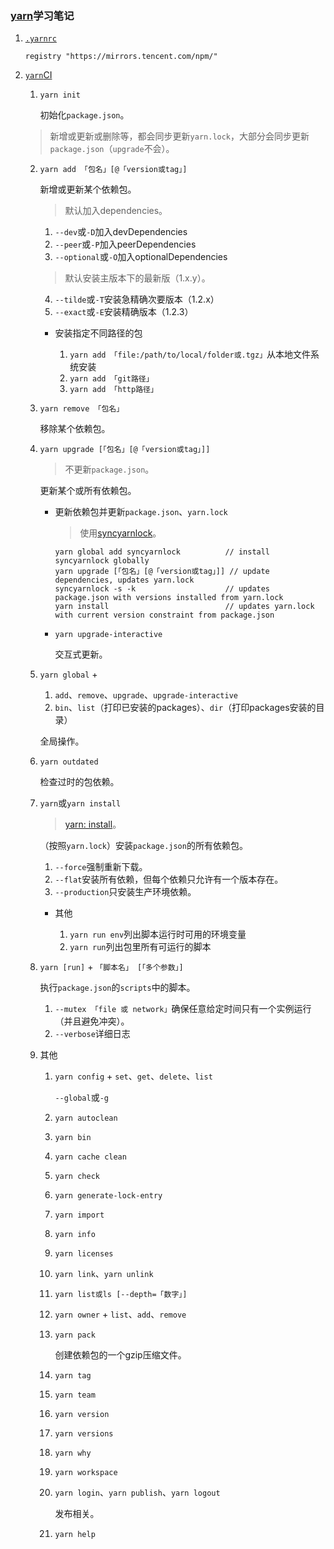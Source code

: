 ### [yarn](https://github.com/yarnpkg/yarn)学习笔记
1. [`.yarnrc`](https://classic.yarnpkg.com/zh-Hans/docs/yarnrc)

    ```text
    registry "https://mirrors.tencent.com/npm/"
    ```
2. [`yarn`CI](https://classic.yarnpkg.com/zh-Hans/docs/cli/)

    1. `yarn init`

        初始化`package.json`。

    >新增或更新或删除等，都会同步更新`yarn.lock`，大部分会同步更新`package.json`（`upgrade`不会）。

    2. `yarn add 「包名」[@「version或tag」]`

        新增或更新某个依赖包。

        >默认加入dependencies。

        1. `--dev`或`-D`加入devDependencies
        2. `--peer`或`-P`加入peerDependencies
        3. `--optional`或`-O`加入optionalDependencies

        >默认安装主版本下的最新版（1.x.y）。

        4. `--tilde`或`-T`安装急精确次要版本（1.2.x）
        5. `--exact`或`-E`安装精确版本（1.2.3）

        - 安装指定不同路径的包

            1. `yarn add 「file:/path/to/local/folder或.tgz」`从本地文件系统安装
            2. `yarn add 「git路径」`
            2. `yarn add 「http路径」`
    3. `yarn remove 「包名」`

        移除某个依赖包。
    4. `yarn upgrade [「包名」[@「version或tag」]]`

        >不更新`package.json`。

        更新某个或所有依赖包。

        - 更新依赖包并更新`package.json`、`yarn.lock`

            >使用[syncyarnlock](https://github.com/vasilevich/sync-yarnlock-into-packagejson)。

            ```shell
            yarn global add syncyarnlock          // install syncyarnlock globally
            yarn upgrade [「包名」[@「version或tag」]] // update dependencies, updates yarn.lock
            syncyarnlock -s -k                    // updates package.json with versions installed from yarn.lock
            yarn install                          // updates yarn.lock with current version constraint from package.json
            ```

        - `yarn upgrade-interactive`

            交互式更新。
    5. `yarn global` +

        1. `add`、`remove`、`upgrade`、`upgrade-interactive`
        2. `bin`、`list`（打印已安装的packages）、`dir`（打印packages安装的目录）

        全局操作。
    6. `yarn outdated`

        检查过时的包依赖。
    7. `yarn`或`yarn install`

        >[yarn: install](https://classic.yarnpkg.com/zh-Hans/docs/cli/install)。

        （按照`yarn.lock`）安装`package.json`的所有依赖包。

        1. `--force`强制重新下载。
        2. `--flat`安装所有依赖，但每个依赖只允许有一个版本存在。
        3. `--production`只安装生产环境依赖。

        - 其他

            1. `yarn run env`列出脚本运行时可用的环境变量
            2. `yarn run`列出包里所有可运行的脚本
    8. `yarn [run]` + `「脚本名」 [「多个参数」]`

        执行`package.json`的`scripts`中的脚本。

        1. `--mutex 「file 或 network」`确保任意给定时间只有一个实例运行（并且避免冲突）。
        2. `--verbose`详细日志
    9. 其他

        1. `yarn config` + `set`、`get`、`delete`、`list`

            `--global`或`-g`
        2. `yarn autoclean`
        3. `yarn bin`
        4. `yarn cache clean`
        5. `yarn check`
        6. `yarn generate-lock-entry`
        7. `yarn import`
        8. `yarn info`
        9. `yarn licenses`
        10. `yarn link`、`yarn unlink`
        11. `yarn list或ls [--depth=「数字」]`
        12. `yarn owner` + `list`、`add`、`remove`
        13. `yarn pack`

            创建依赖包的一个gzip压缩文件。
        14. `yarn tag`
        15. `yarn team`
        16. `yarn version`
        17. `yarn versions`
        18. `yarn why`
        19. `yarn workspace`
        20. `yarn login`、`yarn publish`、`yarn logout`

            发布相关。
        21. `yarn help`
